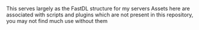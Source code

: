 This serves largely as the FastDL structure for my servers
Assets here are associated with scripts and plugins which are not present in this repository, you may not find much use without them
